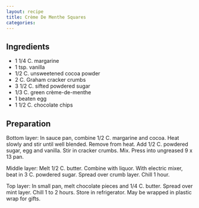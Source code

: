 ```yaml
---
layout: recipe
title: Crème De Menthe Squares
categories:
---
```


## Ingredients

- 1 1/4 C.  margarine
- 1 tsp. vanilla
- 1/2 C.  unsweetened cocoa powder
- 2 C.  Graham cracker crumbs
- 3 1/2 C.  sifted powdered sugar
- 1/3 C.  green crème-de-menthe
- 1 beaten egg
- 1 1/2 C.  chocolate chips

## Preparation

Bottom layer:  In sauce pan, combine 1/2 C. margarine and cocoa.  Heat slowly and stir until well blended.  Remove from heat.  Add 1/2 C. powdered sugar, egg and vanilla.  Stir in cracker crumbs.  Mix. Press into ungreased 9 x 13 pan.Middle layer:  Melt 1/2 C. butter.  Combine with liquor.  With electric mixer, beat in 3 C. powdered sugar.  Spread over crumb layer.  Chill 1 hour.Top layer:  In small pan, melt chocolate pieces and 1/4 C. butter.  Spread over mint layer.  Chill 1 to 2 hours.  Store in refrigerator.  May be wrapped in plastic wrap for gifts.